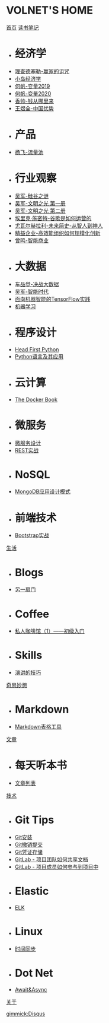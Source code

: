 # VOLNET'S HOME

[首页](index.md)
[读书笔记]()

  * # 经济学
  * [理查德塞勒-赢家的诅咒](docs/book/理查德塞勒-赢家的诅咒/README.md)
  * [小岛经济学](docs/book/HowAnEconomyGrowsAndWhyItCrashes/README.md)
  * [何帆-变量2019](docs/book/Variable2019/README.md)
  * [何帆-变量2020](docs/book/Variable2020/README.md)
  * [香帅-钱从哪里来](docs/book/香帅-钱从哪里来/README.md)
  * [王煜全-中国优势](docs/book/王煜全-中国优势/README.md)
  * # 产品
  * [杨飞-流量池](docs/book/杨飞-流量池/README.md)
  * # 行业观察
  * [吴军-硅谷之谜](docs/book/吴军-硅谷之谜/README.md)
  * [吴军-文明之光 第一册](docs/book/吴军-文明之光/第一册/README.md)
  * [吴军-文明之光 第二册](docs/book/吴军-文明之光/第二册/README.md)
  * [埃里克·施密特-谷歌是如何运营的](docs/book/HowGoogleWorks/README.md)
  * [尤瓦尔赫拉利-未来简史-从智人到神人](docs/book/尤瓦尔赫拉利-未来简史-从智人到神人/README.md)
  * [精益企业-高效能组织如何规模化创新](docs/book/LeanEnterprise/README.md)
  * [曾鸣-智能商业](docs/book/曾鸣-智能商业/README.md)
  * # 大数据
  * [车品觉-决战大数据](docs/book/车品觉-决战大数据/README.md)
  * [吴军-智能时代](docs/book/吴军-智能时代/README.md)
  * [面向机器智能的TensorFlow实践](docs/book/TensorFlowForMachineIntelligence/README.md)
  * [机器学习](docs/book/MachineLearning/README.md)
  * # 程序设计
  * [Head First Python](docs/book/HeadFirstPython/README.md)
  * [Python语言及其应用](docs/book/IntroducingPython/README.md)
  * # 云计算
  * [The Docker Book](docs/book/TheDockerBook/README.md)
  * # 微服务
  * [微服务设计](docs/book/BuildingMicroservices/README.md)
  * [REST实战](docs/book/RESTinPractice/README.md)
  * # NoSQL
  * [MongoDB应用设计模式](docs/book/MongoDBAppliedDesignPatterns/README.md)
  * # 前端技术
  * [Bootstrap实战](docs/book/BootstrapSiteBlueprints/README.md)

[生活]()

  * # Blogs
  * [另一扇门](/blog)
  * # Coffee
  * [私人咖啡馆（1）——初级入门](docs/life/coffee/coffee-introduce.md)
  * # Skills
  * [演讲的技巧](docs/life/skills/speech.md)

[奇思妙想]()

  * # Markdown
  * [Markdown表格工具](programs/Markdown/MarkdownTable.html)

[文章]()

  * # 每天听本书
  * [文章列表](docs/article/catalog.md)

[技术]()

  * # Git Tips
  * [Git安装](docs/tech/git/tips/install.md)
  * [Git撤销提交](docs/tech/git/tips/reset-to-old-version.md)
  * [Git凭证存储](docs/tech/git/tips/git-credentials.md)
  * [GitLab - 项目团队如何共享文档](docs/tech/git/scenes/share-docs.md)
  * [GitLab - 项目成员如何参与到项目中](docs/tech/git/scenes/participate-project-members.md)
  * # Elastic
  * [ELK](docs/tech/elastic/)
  * # Linux
  * [时间同步](docs/tech/linux/system/utctime.md)
  * # Dot Net
  * [Await&Async](docs/tech/csharp/await-async.md)

[关于](about.md)

[gimmick:Disqus](volnet)
